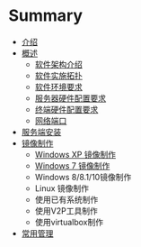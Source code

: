 # Summary

* [介绍](README.md)
* [概述](gai_nian.md)
   * [软件架构介绍](ruan_jian_jia_gou_jie_shao.md)
   * [软件实施拓扑](ruan_jian_shi_shi_tuo_pu.md)
   * [软件环境要求](ruan_jian_pei_zhi_yao_qiu.md)
   * [服务器硬件配置要求](pei_zhi_yao_qiu.md)
   * [终端硬件配置要求](zhong_duan_ying_jian_pei_zhi_yao_qiu.md)
   * [网络端口](wang_luo_duan_kou.md)
* [服务端安装](fu_wu_duan_an_zhuang.md)
* [镜像制作](jing_xiang_zhi_zuo.md)
   * [Windows XP 镜像制作](windows_xp_jing_xiang_zhi_zuo.md)
   * [Windows 7 镜像制作](windows_7_jing_xiang_zhi_zuo.md)
   * Windows 8/8.1/10镜像制作
   * Linux 镜像制作
   * 使用已有系统制作
   * 使用V2P工具制作
   * 使用virtualbox制作
* [常用管理](chang_yong_guan_li.md)

